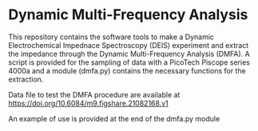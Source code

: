 # Dynamic Multi-Frequency Analysis
This repository contains the software tools to make a Dynamic Electrochemical Impednace Spectroscopy (DEIS) experiment and extract the impedance through the Dynamic Multi-Frequency Analysis (DMFA). A script is provided for the sampling of data with a PicoTech Piscope series 4000a and a module (dmfa.py) contains the necessary functions for the extraction.

Data file to test the DMFA procedure are available at https://doi.org/10.6084/m9.figshare.21082168.v1

An example of use is provided at the end of the dmfa.py module
